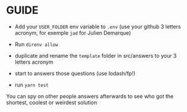 # GUIDE

- Add your `USER_FOLDER` env variable to `.env` (use your github 3 letters acronym, for exemple `jad` for Julien Demarque)

- Run `direnv allow`

- duplicate and rename the `template` folder in src/answers to your 3 letters acronym

- start to answers those questions (use lodash/fp!)

- run `yarn test`

You can spy on other people answers afterwards to see who got the shortest, coolest or weirdest solution